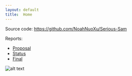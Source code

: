 ```yaml
---
layout: default
title:  Home
---
```


Source code: https://github.com/NoahNuoXu/Serious-Sam

Reports:

- [Proposal](proposal.html)
- [Status](status.html)
- [Final](final.html)

![alt text](C:\Users\Nuo\Desktop)
